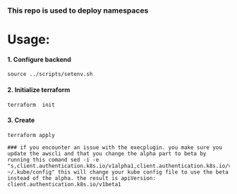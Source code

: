 ### This repo is used to deploy namespaces


# Usage: 

#### 1. Configure backend
```
source ../scripts/setenv.sh
```

#### 2. Initialize terraform 
```
terraform  init 
```
#### 3. Create 
```
terraform apply

### if you encounter an issue with the execplugin. you make sure you update the awscli and that you change the alpha part to beta by running this comand sed -i -e "s,client.authentication.k8s.io/v1alpha1,client.authentication.k8s.io/v1beta1,g" ~/.kube/config" this will change your kube config file to use the beta instead of the alpha. the result is apiVersion: client.authentication.k8s.io/v1beta1
```